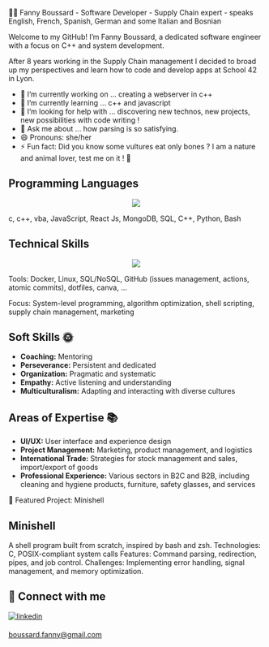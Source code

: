 👩‍💻 Fanny Boussard - Software Developer - Supply Chain expert - speaks English, French, Spanish, German and some Italian and Bosnian


Welcome to my GitHub! I’m Fanny Boussard, a dedicated software engineer with a focus on C++ and system development.

After 8 years working in the Supply Chain management I decided to broad up my perspectives and learn how to code and develop apps at School 42 in Lyon.

- 🔭 I’m currently working on ... creating a webserver in c++
- 🌱 I’m currently learning ... c++ and javascript
- 🤔 I’m looking for help with ... discovering new technos, new projects, new possibilities with code writing ! 
- 💬 Ask me about ... how parsing is so satisfying.
- 😄 Pronouns: she/her
- ⚡ Fun fact: Did you know some vultures eat only bones ? I am a nature and animal lover, test me on it !  🦅


## Programming Languages

<p align="center">
  <a href="https://skillicons.dev">
    <img src="https://skillicons.dev/icons?i=c,cpp,python,html,css,javascript,typescript,React" />
  </a>
</p>

 c, c++, vba, JavaScript, React Js, MongoDB, SQL, C++, Python, Bash


## **Technical Skills**

<p align="center">
  <a href="https://skillicons.dev">
    <img src="https://skillicons.dev/icons?i=figma,wordpress,bash,vscode,vim,codepen,github,canva" />
  </a>
</p>

Tools: Docker, Linux, SQL/NoSQL, GitHub (issues management, actions, atomic commits), dotfiles, canva, ...

Focus: System-level programming, algorithm optimization, shell scripting, supply chain management, marketing 

## **Soft Skills 🌞**

- **Coaching:** Mentoring
- **Perseverance:** Persistent and dedicated
- **Organization:** Pragmatic and systematic
- **Empathy:** Active listening and understanding
- **Multiculturalism:** Adapting and interacting with diverse cultures

## **Areas of Expertise 📚**

- **UI/UX:** User interface and experience design
- **Project Management:** Marketing, product management, and logistics
- **International Trade:** Strategies for stock management and sales, import/export of goods
- **Professional Experience:** Various sectors in B2C and B2B, including cleaning and hygiene products, furniture, safety glasses, and services


🌟 Featured Project: Minishell

##  Minishell
A shell program built from scratch, inspired by bash and zsh.
    Technologies: C, POSIX-compliant system calls
    Features: Command parsing, redirection, pipes, and job control.
    Challenges: Implementing error handling, signal management, and memory optimization.

## 💬 Connect with me

<a href="https://www.linkedin.com/in/fanny-boussard-5895b788/" target="blank">
<img src=https://img.shields.io/badge/linkedin-%231E77B5.svg?&style=for-the-badge&logo=linkedin&logoColor=white alt=linkedin style="margin-bottom: 5px;" />
</a>

   boussard.fanny@gmail.com
